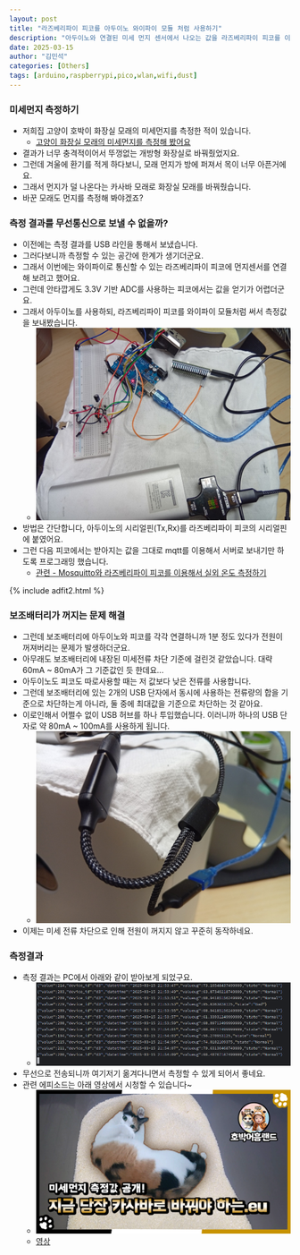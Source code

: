 ```yaml
---
layout: post
title: "라즈베리파이 피코를 아두이노 와이파이 모듈 처럼 사용하기"
description: "아두이노와 연결된 미세 먼지 센서에서 나오는 값을 라즈베리파이 피코를 이용해서 PC서버로 보냅니다"
date: 2025-03-15
author: "김민석"
categories: [Others]
tags: [arduino,raspberrypi,pico,wlan,wifi,dust]
---
```

### 미세먼지 측정하기
- 저희집 고양이 호박이 화장실 모래의 미세먼지를 측정한 적이 있습니다.
    - [고양이 화장실 모래의 미세먼지를 측정해 봤어요](https://blog.naver.com/dolja21/223419893884)
- 결과가 너무 충격적이어서 뚜껑없는 개방형 화장실로 바꿔줬었지요.
- 그런데 겨울에 환기를 적게 하다보니, 모래 먼지가 방에 퍼져서 목이 너무 아픈거에요.
- 그래서 먼지가 덜 나온다는 카사바 모래로 화장실 모래를 바꿔줬습니다.
- 바꾼 모래도 먼지를 측정해 봐야겠죠?

### 측정 결과를 무선통신으로 보낼 수 없을까?
- 이전에는 측정 결과를 USB 라인을 통해서 보냈습니다.
- 그러다보니까 측정할 수 있는 공간에 한계가 생기더군요.
- 그래서 이번에는 와이파이로 통신할 수 있는 라즈베리파이 피코에 먼지센서를 연결해 보려고 했어요.
- 그런데 안타깝게도 3.3V 기반 ADC를 사용하는 피코에서는 값을 얻기가 어렵더군요.
- 그래서 아두이노를 사용하되, 라즈베리파이 피코를 와이파이 모듈처럼 써서 측정값을 보내봤습니다.
    - ![회로연결](../images/20250315/1.png)
- 방법은 간단합니다, 아두이노의 시리얼핀(Tx,Rx)를 라즈베리파이 피코의 시리얼핀에 붙였어요.
- 그런 다음 피코에서는 받아지는 값을 그대로 mqtt를 이용해서 서버로 보내기만 하도록 프로그래밍 했습니다.
    - [관련 - Mosquitto와 라즈베리파이 피코를 이용해서 실외 온도 측정하기](https://reddol18.pe.kr/mqtt-pico-mosquitto)

{% include adfit2.html %}    

### 보조배터리가 꺼지는 문제 해결
- 그런데 보조배터리에 아두이노와 피코를 각각 연결하니까 1분 정도 있다가 전원이 꺼져버리는 문제가 발생하더군요.
- 아무래도 보조배터리에 내장된 미세전류 차단 기준에 걸린것 같았습니다. 대략 60mA ~ 80mA가 그 기준값인 듯 한데요...
- 아두이노도 피코도 따로사용할 때는 저 값보다 낮은 전류를 사용합니다. 
- 그런데 보조배터리에 있는 2개의 USB 단자에서 동시에 사용하는 전류량의 합을 기준으로 차단하는게 아니라, 둘 중에 최대값을 기준으로 차단하는 것 같아요.
- 이로인해서 어쩔수 없이 USB 허브를 하나 투입했습니다. 이러니까 하나의 USB 단자로 약 80mA ~ 100mA를 사용하게 됩니다.
    - ![USB허브](../images/20250315/2.png)
- 이제는 미세 전류 차단으로 인해 전원이 꺼지지 않고 꾸준히 동작하네요.

### 측정결과
- 측정 결과는 PC에서 아래와 같이 받아보게 되었구요.
    - ![결과](../images/20250315/3.png)
- 무선으로 전송되니까 여기저기 옮겨다니면서 측정할 수 있게 되어서 좋네요.  
- 관련 에피소드는 아래 영상에서 시청할 수 있습니다~
    - ![썸네일](../images/20250315/thumbnail1.png)
    - [영상](https://youtu.be/H-TEPwiTZEo)